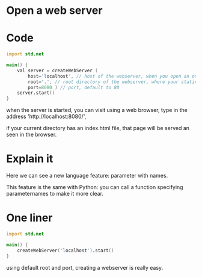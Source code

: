 # Open a web server

# Code

```d
import std.net

main() {
	val server = createWebServer (
		host='localhost', // host of the webserver, when you open an online service, use 'www.example.com' and the like.
		root='.', // root directory of the webserver, where your static html files are located. default to current directory('.').
		port=8080 ) // port, default to 80
	server.start()
}
```

when the server is started, you can visit using a web browser,
type in the address 'http://localhost:8080/',

if your current directory has an index.html file, that page will be served an seen in the browser.

# Explain it

Here we can see a new language feature: parameter with names.

This feature is the same with Python: you can call a function specifying parameternames to make it more clear.


# One liner

```d
import std.net

main() {
	createWebServer('localhost').start()
}
```

using default root and port, creating a webserver is really easy.
